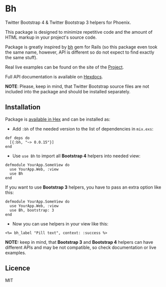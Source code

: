 # Bh

Twitter Bootstrap 4 & Twitter Bootstrap 3 helpers for Phoenix.

This package is designed to minimize repetitive code and the amount of HTML
markup in your project's source code.

Package is greatly inspired by [bh](https://github.com/Fullscreen/bh) gem
for Rails (so this package even took the same name, however, API is different
so do not expect to find exactly the same stuff).

Real live examples can be found on the site of the
[Project](https://kovpack.github.io/bh/).

Full API documentation is available on
[Hexdocs](https://hexdocs.pm/bh/api-reference.html).

**NOTE**: Please, keep in mind, that Twitter Bootstrap source files are not
included into the package and should be installed separately.

## Installation

Package is [available in Hex](https://hex.pm/packages/bh) and can be installed
as:

- Add `:bh` of the needed version to the list of dependencies in `mix.exs`:

```
def deps do
  [{:bh, "~> 0.0.15"}]
end
```

- Use `use Bh` to import all **Bootstrap 4** helpers into needed view:

```
defmodule YourApp.SomeView do
  use YourApp.Web, :view
  use Bh
end
```

If you want to use **Bootstrap 3** helpers, you have to pass an extra option
like this:

```
defmodule YourApp.SomeView do
  use YourApp.Web, :view
  use Bh, bootstrap: 3
end
```

- Now you can use helpers in your view like this:

```
<%= bh_label "Pill text", context: :success %>
```

**NOTE:** keep in mind, that **Bootstrap 3** and **Bootstrap 4** helpers can
have different APIs and may be not compatible, so check documentation or live
examples.

## Licence

MIT

